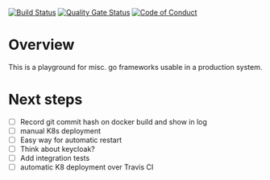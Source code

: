 [![Build Status](https://travis-ci.com/mlesniak/go-playground.svg?branch=master)](https://travis-ci.com/mlesniak/go-playground)
[![Quality Gate Status](https://sonarcloud.io/api/project_badges/measure?project=mlesniak_go-playground&metric=alert_status)](https://sonarcloud.io/dashboard?id=mlesniak_go-playground)
[![Code of Conduct](https://img.shields.io/badge/%E2%9D%A4-code%20of%20conduct-orange.svg?style=flat)](CODE_OF_CONDUCT.md)

# Overview

This is a playground for misc. go frameworks usable in a production system.

# Next steps

- [ ] Record git commit hash on docker build and show in log
- [ ] manual K8s deployment
- [ ] Easy way for automatic restart
- [ ] Think about keycloak?
- [ ] Add integration tests
- [ ] automatic K8 deployment over Travis CI
